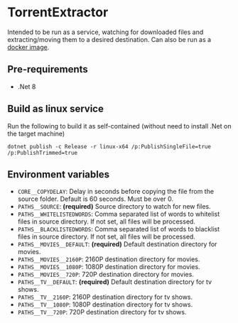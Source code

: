 # TorrentExtractor

Intended to be run as a service, watching for downloaded files and extracting/moving them to a desired destination. Can also be run as a [docker image](https://hub.docker.com/r/dotnetdummy/torrent-extractor).

## Pre-requirements

- .Net 8

## Build as linux service

Run the following to build it as self-contained (without need to install .Net on the target machine)

```
dotnet publish -c Release -r linux-x64 /p:PublishSingleFile=true /p:PublishTrimmed=true
```

## Environment variables

- `CORE__COPYDELAY`: Delay in seconds before copying the file from the source folder. Default is 60 seconds. Must be over 0.
- `PATHS__SOURCE`: **(required)** Source directory to watch for new files.
- `PATHS__WHITELISTEDWORDS`: Comma separated list of words to whitelist files in source directory. If not set, all files will be processed.
- `PATHS__BLACKLISTEDWORDS`: Comma separated list of words to blacklist files in source directory. If not set, all files will be processed.
- `PATHS__MOVIES__DEFAULT`: **(required)** Default destination directory for movies.
- `PATHS__MOVIES__2160P`: 2160P destination directory for movies.
- `PATHS__MOVIES__1080P`: 1080P destination directory for movies.
- `PATHS__MOVIES__720P`: 720P destination directory for movies.
- `PATHS__TV__DEFAULT`: **(required)** Default destination directory for tv shows.
- `PATHS__TV__2160P`: 2160P destination directory for tv shows.
- `PATHS__TV__1080P`: 1080P destination directory for tv shows.
- `PATHS__TV__720P`: 720P destination directory for tv shows.
